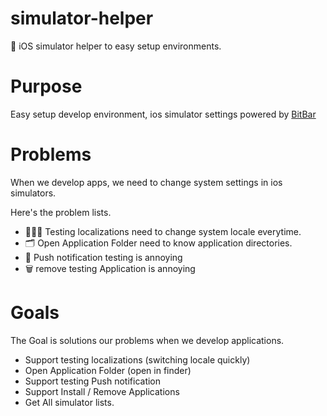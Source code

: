 # simulator-helper
💉 iOS simulator helper to easy setup environments. 


# Purpose 
Easy setup develop environment, ios simulator settings powered by [BitBar](https://getbitbar.com/)

# Problems 

When we develop apps, we need to change system settings in ios simulators.  

Here's the problem lists. 

- 👨🏻‍💻 Testing localizations need to change system locale everytime. 
- 🗂 Open Application Folder need to know application directories. 
- 📨 Push notification testing is annoying
- 🗑 remove testing Application is annoying 

# Goals 
The Goal is solutions our problems when we develop applications. 

- Support testing localizations (switching locale quickly) 
- Open Application Folder (open in finder)
- Support testing Push notification 
- Support Install / Remove Applications 
- Get All simulator lists. 

